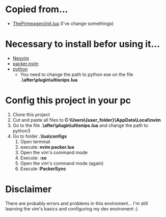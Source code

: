 # Copied from...
- [ThePrimeagen/init.lua](https://github.com/ThePrimeagen/init.lua) (I've change somethings)

# Necessary to install befor using it...
- [Neovim](https://neovim.io/)
- [packer.nvim](https://github.com/wbthomason/packer.nvim) 
- [python](https://www.python.org/downloads/) 
    - You need to change the path to python exe on the file **.\after\plugin\ultisnips.lua**

# Config this project in your pc
1. Clone this project
1. Cut and paste all files to **C:\Users\\{user_folder}\AppData\Local\nvim**
1. Go to the file **.\after\plugin\ultisnips.lua** and change the path to python3 
1. Go to folder **.\lua\configs** 
    1. Open terminal
    1. execute: **nvim packer.lua**
    1. Open the vim's command mode 
    1. Execute: **:so**
    1. Open the vim's command mode (again)
    1. Execute **:PackerSync**

# Disclaimer
There are probably errors and problems in this enviroment... I'm still learning the vim's basics and configuring my dev enviroment :)